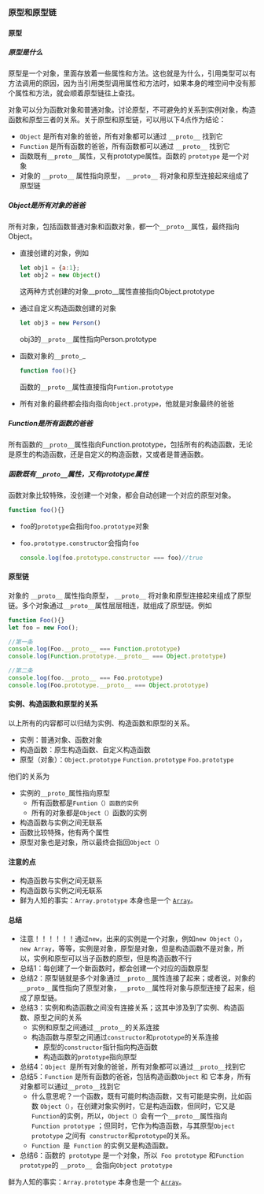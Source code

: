 ### 原型和原型链

#### 原型

##### 原型是什么

原型是一个对象，里面存放着一些属性和方法。这也就是为什么，引用类型可以有方法调用的原因，因为当引用类型调用属性和方法时，如果本身的堆空间中没有那个属性和方法，就会顺着原型链往上查找。

对象可以分为函数对象和普通对象。讨论原型，不可避免的关系到实例对象，构造函数和原型三者的关系。关于原型和原型链，可以用以下4点作为结论：

- `Object` 是所有对象的爸爸，所有对象都可以通过 `__proto__` 找到它
- `Function` 是所有函数的爸爸，所有函数都可以通过 `__proto__` 找到它
- 函数既有`__proto__`属性，又有prototype属性。函数的 `prototype` 是一个对象
- 对象的 `__proto__` 属性指向原型， `__proto__` 将对象和原型连接起来组成了原型链

##### Object是所有对象的爸爸

所有对象，包括函数普通对象和函数对象，都一个`__proto__`属性，最终指向Object。

- 直接创建的对象，例如

  ```javascript
  let obj1 = {a:1};
  let obj2 = new Object()
  ```

  这两种方式创建的对象__proto__属性直接指向Object.prototype

- 通过自定义构造函数创建的对象

  ```javascript
  let obj3 = new Person()
  ```

  obj3的`__proto__`属性指向Person.prototype

- 函数对象的`__proto_`_

  ```javascript
  function foo(){}
  ```

  函数的`__proto__`属性直接指向`Funtion.prototype`

- 所有对象的最终都会指向指向`Object.protype`，他就是对象最终的爸爸

##### Function是所有函数的爸爸

所有函数的`__proto__`属性指向Function.prototype，包括所有的构造函数，无论是原生的构造函数，还是自定义的构造函数，又或者是普通函数。

##### 函数既有`__proto__`属性，又有prototype属性

函数对象比较特殊，没创建一个对象，都会自动创建一个对应的原型对象。

```javascript
function foo(){}
```

- `foo`的`prototype`会指向`foo.prototype`对象

- `foo.prototype.constructor`会指向`foo`

  ```javascript
  console.log(foo.prototype.constructor === foo)//true
  ```



#### 原型链

对象的 `__proto__` 属性指向原型， `__proto__` 将对象和原型连接起来组成了原型链。多个对象通过`__proto__`属性层层相连，就组成了原型链。例如

```javascript
function Foo(){}
let foo = new Foo();

//第一条
console.log(Foo.__proto__ === Function.prototype)
console.log(Function.prototype.__proto__ === Object.prototype)

//第二条
console.log(foo.__proto__ === Foo.prototype)
console.log(Foo.prototype.__proto__ === Object.prototype)
```

#### 实例、构造函数和原型的关系

以上所有的内容都可以归结为实例、构造函数和原型的关系。

- 实例：普通对象、函数对象
- 构造函数：原生构造函数、自定义构造函数
- 原型（对象）：`Object.prototype`  `Function.prototype` `Foo.prototype`

他们的关系为

- 实例的`__proto_`属性指向原型
  - 所有函数都是`Funtion（）函数的实例`
  - 所有的对象都是`Object（）`函数的实例
- 构造函数与实例之间无联系
- 函数比较特殊，他有两个属性
- 原型对象也是对象，所以最终会指回`Object（）`

#### 注意的点

- 构造函数与实例之间无联系
- 构造函数与实例之间无联系
- 鲜为人知的事实：`Array.prototype` 本身也是一个 [`Array`](https://developer.mozilla.org/zh-CN/docs/Web/JavaScript/Reference/Array)。 

#### 总结

- 注意！！！！！！通过`new`，出来的实例是一个对象，例如`new Object（）`，`new Array`，等等，实例是对象，原型是对象，但是构造函数不是对象，所以，实例和原型可以当子函数的原型，但是构造函数不行
- 总结1：每创建了一个新函数时，都会创建一个对应的函数原型
- 总结2：原型链就是多个对象通过`__proto__`属性连接了起来；或者说，对象的`__proto__`属性指向了原型对象，`__proto__`属性将对象与原型连接了起来，组成了原型链。
- 总结3：实例和构造函数之间没有连接关系；这其中涉及到了实例、构造函数、原型之间的关系
  - 实例和原型之间通过`__proto__`的关系连接
  - 构造函数与原型之间通过`constructor`和`prototype`的关系连接
    - 原型的`constructor`指针指向构造函数
    - 构造函数的`prototype`指向原型
- 总结4：`Object `是所有对象的爸爸，所有对象都可以通过`__proto__`找到它
- 总结5：`Function` 是所有函数的爸爸，包括构造函数`Object` 和 它本身，所有对象都可以通过`__proto__`找到它
  - 什么意思呢？一个函数，既有可能时构造函数，又有可能是实例，比如函数 `Object（）`，在创建对象实例时，它是构造函数，但同时，它又是` Function `的实例，所以，`Object（）`会有一个`__proto__`属性指向 `Function prototype` ；但同时，它作为构造函数，与其原型`Object prototype` 之间有` constructor`和` prototype `的关系。
  - `Function `是` Function` 的实例又是构造函数。
- 总结6：函数的` prototype` 是一个对象，所以` Foo prototype` 和` Function prototype `的 `__proto__ `会指向`Object prototype`





鲜为人知的事实：`Array.prototype` 本身也是一个 [`Array`](https://developer.mozilla.org/zh-CN/docs/Web/JavaScript/Reference/Array)。 